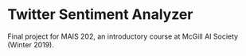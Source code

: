 # Twitter Sentiment Analyzer

Final project for MAIS 202, an introductory course at McGill AI Society (Winter 2019).
